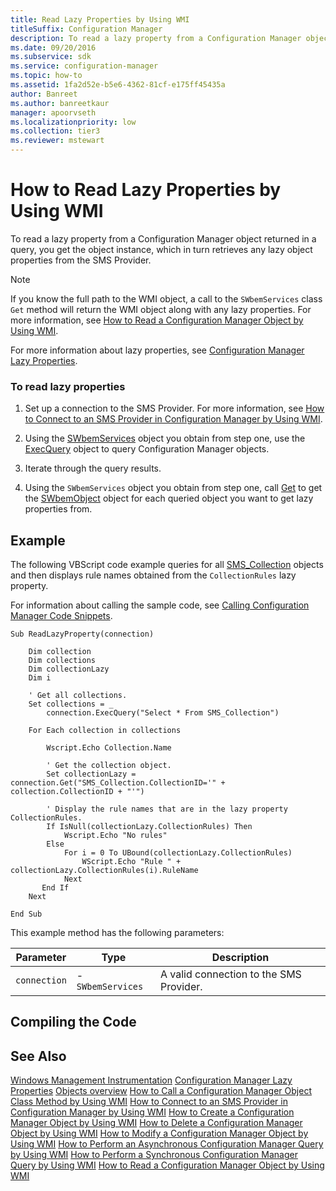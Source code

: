```yaml
---
title: Read Lazy Properties by Using WMI
titleSuffix: Configuration Manager
description: To read a lazy property from a Configuration Manager object returned in a query, you get the object instance, which in turn retrieves any lazy object properties from the SMS Provider.
ms.date: 09/20/2016
ms.subservice: sdk
ms.service: configuration-manager
ms.topic: how-to
ms.assetid: 1fa2d52e-b5e6-4362-81cf-e175ff45435a
author: Banreet
ms.author: banreetkaur
manager: apoorvseth
ms.localizationpriority: low
ms.collection: tier3
ms.reviewer: mstewart
---
```

# How to Read Lazy Properties by Using WMI
To read a lazy property from a Configuration Manager object returned in a query, you get the object instance, which in turn retrieves any lazy object properties from the SMS Provider.

> [!NOTE]
>  If you know the full path to the WMI object, a call to the `SWbemServices` class `Get` method will return the WMI object along with any lazy properties. For more information, see [How to Read a Configuration Manager Object by Using WMI](../../../develop/core/understand/how-to-read-a-configuration-manager-object-by-using-wmi.md).

 For more information about lazy properties, see [Configuration Manager Lazy Properties](../../../develop/core/understand/configuration-manager-lazy-properties.md).

### To read lazy properties

1.  Set up a connection to the SMS Provider. For more information, see [How to Connect to an SMS Provider in Configuration Manager by Using WMI](../../../develop/core/understand/how-to-connect-to-an-sms-provider-in-configuration-manager-by-using-wmi.md).

2.  Using the [SWbemServices](/windows/win32/wmisdk/swbemservices) object you obtain from step one, use the [ExecQuery](/windows/win32/wmisdk/swbemservices-execquery) object to query Configuration Manager objects.

3.  Iterate through the query results.

4.  Using the `SWbemServices` object you obtain from step one, call [Get](/windows/win32/wmisdk/swbemservices-get) to get the [SWbemObject](/windows/win32/wmisdk/swbemobject) object for each queried object you want to get lazy properties from.

## Example
 The following VBScript code example queries for all [SMS_Collection](../../../develop/reference/core/clients/collections/sms_collection-server-wmi-class.md) objects and then displays rule names obtained from the `CollectionRules` lazy property.

 For information about calling the sample code, see [Calling Configuration Manager Code Snippets](../../../develop/core/understand/calling-code-snippets.md).

```vbs
Sub ReadLazyProperty(connection)

    Dim collection
    Dim collections
    Dim collectionLazy
    Dim i

    ' Get all collections.
    Set collections = _
        connection.ExecQuery("Select * From SMS_Collection")

    For Each collection in collections

        Wscript.Echo Collection.Name

        ' Get the collection object.
        Set collectionLazy = connection.Get("SMS_Collection.CollectionID='" + collection.CollectionID + "'")

        ' Display the rule names that are in the lazy property CollectionRules.
        If IsNull(collectionLazy.CollectionRules) Then
            Wscript.Echo "No rules"
        Else
            For i = 0 To UBound(collectionLazy.CollectionRules)
                WScript.Echo "Rule " + collectionLazy.CollectionRules(i).RuleName
            Next
       End If
    Next

End Sub
```

 This example method has the following parameters:

|Parameter|Type|Description|
|---------------|----------|-----------------|
|`connection`|-   `SWbemServices`|A valid connection to the SMS Provider.|

## Compiling the Code

## See Also
 [Windows Management Instrumentation](/windows/win32/wmisdk/wmi-start-page)
 [Configuration Manager Lazy Properties](../../../develop/core/understand/configuration-manager-lazy-properties.md)
 [Objects overview](configuration-manager-objects-overview.md)
 [How to Call a Configuration Manager Object Class Method by Using WMI](../../../develop/core/understand/how-to-call-a-configuration-manager-object-class-method-by-using-wmi.md)
 [How to Connect to an SMS Provider in Configuration Manager by Using WMI](../../../develop/core/understand/how-to-connect-to-an-sms-provider-in-configuration-manager-by-using-wmi.md)
 [How to Create a Configuration Manager Object by Using WMI](../../../develop/core/understand/how-to-create-a-configuration-manager-object-by-using-wmi.md)
 [How to Delete a Configuration Manager Object by Using WMI](../../../develop/core/understand/how-to-delete-a-configuration-manager-object-by-using-wmi.md)
 [How to Modify a Configuration Manager Object by Using WMI](../../../develop/core/understand/how-to-modify-a-configuration-manager-object-by-using-wmi.md)
 [How to Perform an Asynchronous Configuration Manager Query by Using WMI](../../../develop/core/understand/how-to-perform-an-asynchronous-configuration-manager-query-by-using-wmi.md)
 [How to Perform a Synchronous Configuration Manager Query by Using WMI](../../../develop/core/understand/how-to-perform-a-synchronous-configuration-manager-query-by-using-wmi.md)
 [How to Read a Configuration Manager Object by Using WMI](../../../develop/core/understand/how-to-read-a-configuration-manager-object-by-using-wmi.md)
